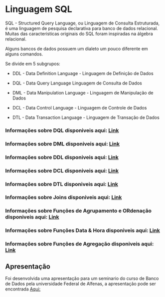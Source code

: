 # Linguagem SQL

SQL - Structured Query Language, ou Linguagem de Consulta Estruturada, é uma linguagem de pesquisa declarativa para banco de dados relacional. Muitas das características originais do SQL foram inspiradas na álgebra relacional.

Alguns bancos de dados possuem um dialeto um pouco diferente em alguns comandos.

Se divide em 5 subgrupos:

- DDL - Data Definition Language - Linguagem de Definição de Dados

- DQL - Data Query Language  Linguagem de Consulta de Dados

- DML - Data Manipulation Language - Linguagem de Manipulação de Dados

- DCL - Data Control Language - Linguagem de Controle de Dados

- DTL - Data Transaction Language - Linguagem de Transação de Dados

### Informações sobre DQL disponiveis aqui: [Link](/Banco%20de%20Dados%20Relacionais/Linguagem%20SQL/DQL.md)

### Informações sobre DML disponiveis aqui: [Link](/Banco%20de%20Dados%20Relacionais/Linguagem%20SQL/DML.md)

### Informações sobre DDL disponiveis aqui: [Link](/Banco%20de%20Dados%20Relacionais/Linguagem%20SQL/DDL.md)

### Informações sobre DCL disponiveis aqui: [Link](/Banco%20de%20Dados%20Relacionais/Linguagem%20SQL/DCL.md)

### Informações sobre DTL disponiveis aqui: [Link](/Banco%20de%20Dados%20Relacionais/Linguagem%20SQL/DTL.md)

### Informações sobre Joins disponiveis aqui: [Link](/Banco%20de%20Dados%20Relacionais/Linguagem%20SQL/Joins.md)

### Informações sobre Funções de Agrupamento e ORdenação disponiveis aqui: [Link](/Banco%20de%20Dados%20Relacionais/Linguagem%20SQL/FUNCOES_DE_AGRUPAMENTO_E_ORDENACAO.md)

### Informações sobre Funções Data & Hora disponiveis aqui: [Link](/Banco%20de%20Dados%20Relacionais/Linguagem%20SQL/FUNCOES_DE_DATA_E_HORA.md)

### Informações sobre Funções de Agregação disponiveis aqui: [Link](/Banco%20de%20Dados%20Relacionais/Linguagem%20SQL/FUNCOES_DE_AGREGACAO.md)

## Apresentação

Foi desenvolvida uma apresentação para um seminario do curso de Banco de Dados pela universidade Federal de Alfenas, a apresentação pode ser encontrada [Aqui:](/Banco%20de%20Dados%20Relacionais/Linguagem%20SQL/Apresentação%20Banco%20de%20Dados.pdf)